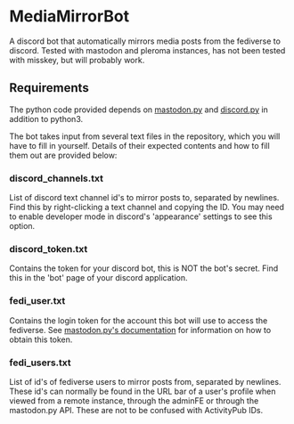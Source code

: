 # MediaMirrorBot

A discord bot that automatically mirrors media posts from the fediverse to discord. Tested with mastodon and pleroma instances, has not been tested with misskey, but will probably work.

## Requirements

The python code provided depends on [mastodon.py](https://github.com/halcy/Mastodon.py) and [discord.py](https://github.com/Rapptz/discord.py) in addition to python3.

The bot takes input from several text files in the repository, which you will have to fill in yourself. Details of their expected contents and how to fill them out are provided below:

### discord\_channels.txt

List of discord text channel id's to mirror posts to, separated by newlines. Find this by right-clicking a text channel and copying the ID. You may need to enable developer mode in discord's 'appearance' settings to see this option.

### discord\_token.txt

Contains the token for your discord bot, this is NOT the bot's secret. Find this in the 'bot' page of your discord application.

### fedi\_user.txt

Contains the login token for the account this bot will use to access the fediverse. See [mastodon.py's documentation](https://mastodonpy.readthedocs.io/en/stable/) for information on how to obtain this token.

### fedi\_users.txt

List of id's of fediverse users to mirror posts from, separated by newlines. These id's can normally be found in the URL bar of a user's profile when viewed from a remote instance, through the adminFE or through the mastodon.py API. These are not to be confused with ActivityPub IDs.

